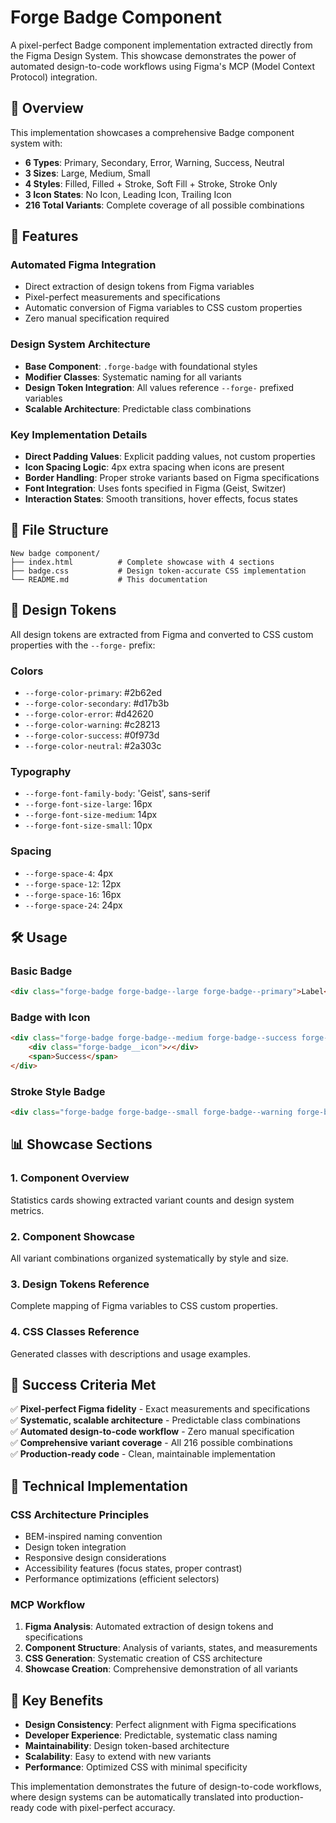 # Forge Badge Component

A pixel-perfect Badge component implementation extracted directly from the Figma Design System. This showcase demonstrates the power of automated design-to-code workflows using Figma's MCP (Model Context Protocol) integration.

## 🎯 Overview

This implementation showcases a comprehensive Badge component system with:
- **6 Types**: Primary, Secondary, Error, Warning, Success, Neutral
- **3 Sizes**: Large, Medium, Small
- **4 Styles**: Filled, Filled + Stroke, Soft Fill + Stroke, Stroke Only
- **3 Icon States**: No Icon, Leading Icon, Trailing Icon
- **216 Total Variants**: Complete coverage of all possible combinations

## 🚀 Features

### Automated Figma Integration
- Direct extraction of design tokens from Figma variables
- Pixel-perfect measurements and specifications
- Automatic conversion of Figma variables to CSS custom properties
- Zero manual specification required

### Design System Architecture
- **Base Component**: `.forge-badge` with foundational styles
- **Modifier Classes**: Systematic naming for all variants
- **Design Token Integration**: All values reference `--forge-` prefixed variables
- **Scalable Architecture**: Predictable class combinations

### Key Implementation Details
- **Direct Padding Values**: Explicit padding values, not custom properties
- **Icon Spacing Logic**: 4px extra spacing when icons are present
- **Border Handling**: Proper stroke variants based on Figma specifications
- **Font Integration**: Uses fonts specified in Figma (Geist, Switzer)
- **Interaction States**: Smooth transitions, hover effects, focus states

## 📁 File Structure

```
New badge component/
├── index.html          # Complete showcase with 4 sections
├── badge.css           # Design token-accurate CSS implementation
└── README.md           # This documentation
```

## 🎨 Design Tokens

All design tokens are extracted from Figma and converted to CSS custom properties with the `--forge-` prefix:

### Colors
- `--forge-color-primary`: #2b62ed
- `--forge-color-secondary`: #d17b3b
- `--forge-color-error`: #d42620
- `--forge-color-warning`: #c28213
- `--forge-color-success`: #0f973d
- `--forge-color-neutral`: #2a303c

### Typography
- `--forge-font-family-body`: 'Geist', sans-serif
- `--forge-font-size-large`: 16px
- `--forge-font-size-medium`: 14px
- `--forge-font-size-small`: 10px

### Spacing
- `--forge-space-4`: 4px
- `--forge-space-12`: 12px
- `--forge-space-16`: 16px
- `--forge-space-24`: 24px

## 🛠 Usage

### Basic Badge
```html
<div class="forge-badge forge-badge--large forge-badge--primary">Label</div>
```

### Badge with Icon
```html
<div class="forge-badge forge-badge--medium forge-badge--success forge-badge--icon-leading">
    <div class="forge-badge__icon">✓</div>
    <span>Success</span>
</div>
```

### Stroke Style Badge
```html
<div class="forge-badge forge-badge--small forge-badge--warning forge-badge--stroke">Warning</div>
```

## 📊 Showcase Sections

### 1. Component Overview
Statistics cards showing extracted variant counts and design system metrics.

### 2. Component Showcase
All variant combinations organized systematically by style and size.

### 3. Design Tokens Reference
Complete mapping of Figma variables to CSS custom properties.

### 4. CSS Classes Reference
Generated classes with descriptions and usage examples.

## 🎯 Success Criteria Met

✅ **Pixel-perfect Figma fidelity** - Exact measurements and specifications  
✅ **Systematic, scalable architecture** - Predictable class combinations  
✅ **Automated design-to-code workflow** - Zero manual specification  
✅ **Comprehensive variant coverage** - All 216 possible combinations  
✅ **Production-ready code** - Clean, maintainable implementation  

## 🔧 Technical Implementation

### CSS Architecture Principles
- BEM-inspired naming convention
- Design token integration
- Responsive design considerations
- Accessibility features (focus states, proper contrast)
- Performance optimizations (efficient selectors)

### MCP Workflow
1. **Figma Analysis**: Automated extraction of design tokens and specifications
2. **Component Structure**: Analysis of variants, states, and measurements
3. **CSS Generation**: Systematic creation of CSS architecture
4. **Showcase Creation**: Comprehensive demonstration of all variants

## 🌟 Key Benefits

- **Design Consistency**: Perfect alignment with Figma specifications
- **Developer Experience**: Predictable, systematic class naming
- **Maintainability**: Design token-based architecture
- **Scalability**: Easy to extend with new variants
- **Performance**: Optimized CSS with minimal specificity

This implementation demonstrates the future of design-to-code workflows, where design systems can be automatically translated into production-ready code with pixel-perfect accuracy.

